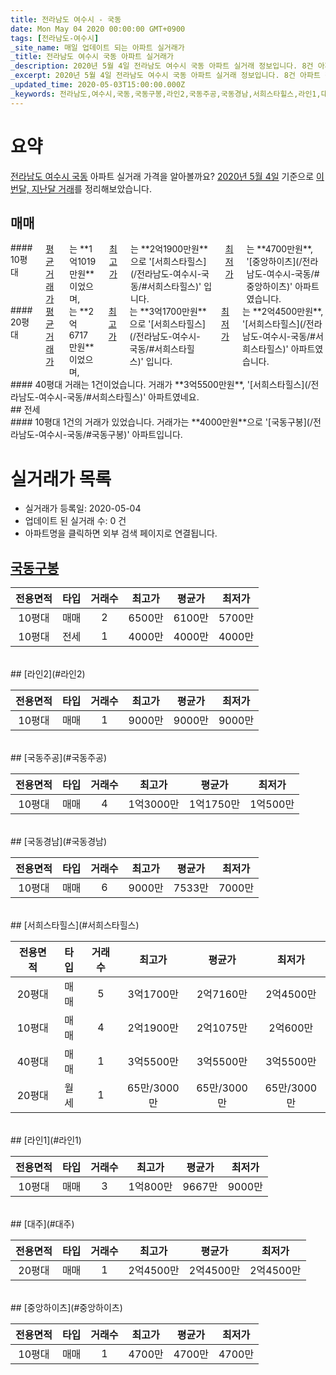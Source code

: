 ```yaml
---
title: 전라남도 여수시 - 국동
date: Mon May 04 2020 00:00:00 GMT+0900
tags: [전라남도-여수시]
_site_name: 매일 업데이트 되는 아파트 실거래가
_title: 전라남도 여수시 국동 아파트 실거래가
_description: 2020년 5월 4일 전라남도 여수시 국동 아파트 실거래 정보입니다. 8건 아파트 정보가 있습니다.
_excerpt: 2020년 5월 4일 전라남도 여수시 국동 아파트 실거래 정보입니다. 8건 아파트 정보가 있습니다.
_updated_time: 2020-05-03T15:00:00.000Z
_keywords: 전라남도,여수시,국동,국동구봉,라인2,국동주공,국동경남,서희스타힐스,라인1,대주,중앙하이츠
---
```





# 요약
<ins>전라남도 여수시 국동</ins> 아파트 실거래 가격을 알아볼까요? <ins>2020년 5월 4일</ins> 기준으로 <ins>이번달, 지난달 거래</ins>를 정리해보았습니다.

## 매매
<div class="container">
<div class="six columns" markdown="1">
#### 10평대
<ins>평균 거래가</ins>는 **1억1019만원**이었으며, <ins>최고가</ins>는 **2억1900만원**으로 '[서희스타힐스](/전라남도-여수시-국동/#서희스타힐스)' 입니다. <ins>최저가</ins>는 **4700만원**, '[중앙하이츠](/전라남도-여수시-국동/#중앙하이츠)' 아파트였습니다.
</div>
<div class="six columns" markdown="1">
#### 20평대
<ins>평균 거래가</ins>는 **2억6717만원**이었으며, <ins>최고가</ins>는 **3억1700만원**으로 '[서희스타힐스](/전라남도-여수시-국동/#서희스타힐스)' 입니다. <ins>최저가</ins>는 **2억4500만원**, '[서희스타힐스](/전라남도-여수시-국동/#서희스타힐스)' 아파트였습니다.
</div>
</div>
<div class="container">
<div class="twelve columns" markdown="1">
#### 40평대
거래는 1건이었습니다. 거래가 **3억5500만원**, '[서희스타힐스](/전라남도-여수시-국동/#서희스타힐스)' 아파트였네요.
</div>
</div>
## 전세
<div class="container">
<div class="twelve columns" markdown="1">
#### 10평대
1건의 거래가 있었습니다. 거래가는 **4000만원**으로 '[국동구봉](/전라남도-여수시-국동/#국동구봉)' 아파트입니다.
</div>
</div>



# 실거래가 목록
- 실거래가 등록일: 2020-05-04
- 업데이트 된 실거래 수: 0 건
- 아파트명을 클릭하면 외부 검색 페이지로 연결됩니다.

## [국동구봉](#국동구봉)

|전용면적|타입|거래수|최고가|평균가|최저가|
|:---:|:---:|:---:|:---:|:---:|:---:|
|10평대|<span class="deal-type-1">매매</span>|2|6500만|6100만|5700만|
|10평대|<span class="deal-type-2">전세</span>|1|4000만|4000만|4000만|

<br/>
## [라인2](#라인2)

|전용면적|타입|거래수|최고가|평균가|최저가|
|:---:|:---:|:---:|:---:|:---:|:---:|
|10평대|<span class="deal-type-1">매매</span>|1|9000만|9000만|9000만|

<br/>
## [국동주공](#국동주공)

|전용면적|타입|거래수|최고가|평균가|최저가|
|:---:|:---:|:---:|:---:|:---:|:---:|
|10평대|<span class="deal-type-1">매매</span>|4|1억3000만|1억1750만|1억500만|

<br/>
## [국동경남](#국동경남)

|전용면적|타입|거래수|최고가|평균가|최저가|
|:---:|:---:|:---:|:---:|:---:|:---:|
|10평대|<span class="deal-type-1">매매</span>|6|9000만|7533만|7000만|

<br/>
## [서희스타힐스](#서희스타힐스)

|전용면적|타입|거래수|최고가|평균가|최저가|
|:---:|:---:|:---:|:---:|:---:|:---:|
|20평대|<span class="deal-type-1">매매</span>|5|3억1700만|2억7160만|2억4500만|
|10평대|<span class="deal-type-1">매매</span>|4|2억1900만|2억1075만|2억600만|
|40평대|<span class="deal-type-1">매매</span>|1|3억5500만|3억5500만|3억5500만|
|20평대|<span class="deal-type-3">월세</span>|1|65만/3000만|65만/3000만|65만/3000만|

<br/>
## [라인1](#라인1)

|전용면적|타입|거래수|최고가|평균가|최저가|
|:---:|:---:|:---:|:---:|:---:|:---:|
|10평대|<span class="deal-type-1">매매</span>|3|1억800만|9667만|9000만|

<br/>
## [대주](#대주)

|전용면적|타입|거래수|최고가|평균가|최저가|
|:---:|:---:|:---:|:---:|:---:|:---:|
|20평대|<span class="deal-type-1">매매</span>|1|2억4500만|2억4500만|2억4500만|

<br/>
## [중앙하이츠](#중앙하이츠)

|전용면적|타입|거래수|최고가|평균가|최저가|
|:---:|:---:|:---:|:---:|:---:|:---:|
|10평대|<span class="deal-type-1">매매</span>|1|4700만|4700만|4700만|

<br/>



